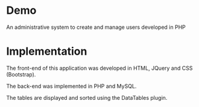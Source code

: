 # Demo

An administrative system to create and manage users developed in PHP

# Implementation

The front-end of this application was developed in HTML, JQuery and CSS (Bootstrap). 

The back-end was implemented in PHP and MySQL. 

The tables are displayed and sorted using the DataTables plugin.